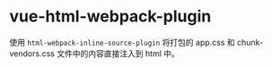 # vue-html-webpack-plugin

使用 `html-webpack-inline-source-plugin` 将打包的 app.css 和 chunk-vendors.css 文件中的内容直接注入到 html 中。
